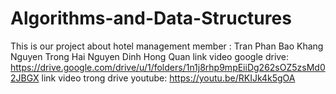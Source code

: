 # Algorithms-and-Data-Structures
This is our project about hotel management
member : Tran Phan Bao Khang
         Nguyen Trong Hai
         Nguyen Dinh Hong Quan
link video google drive: https://drive.google.com/drive/u/1/folders/1n1j8rhp9mpEiiDg262sOZ5zsMd02JBGX
link video trong drive youtube: https://youtu.be/RKIJk4k5gOA

